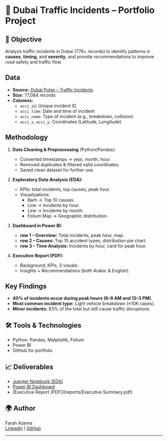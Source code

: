 # 🚦 Dubai Traffic Incidents – Portfolio Project

## 🎯 Objective
Analyze traffic incidents in Dubai (77K+ records) to identify patterns in **causes**, **timing**, and **severity**, and provide recommendations to improve road safety and traffic flow.

## Data
- **Source:** [Dubai Pulse – Traffic Incidents](https://www.dubaipulse.gov.ae)
- **Size:** 77,084 records
- **Columns:**  
  - `acci_id`: Unique incident ID  
  - `acci_time`: Date and time of incident  
  - `acci_name`: Type of incident (e.g., breakdown, collision)  
  - `acci_x`, `acci_y`: Coordinates (Latitude, Longitude)

## Methodology
1. **Data Cleaning & Preprocessing** (Python/Pandas):  
   - Converted timestamps → year, month, hour.  
   - Removed duplicates & filtered valid coordinates.  
   - Saved clean dataset for further use.

2. **Exploratory Data Analysis (EDA):**  
   - KPIs: total incidents, top causes, peak hour.  
   - Visualizations:  
     - Barh → Top 10 causes.  
     - Line → Incidents by hour.  
     - Line → Incidents by month.  
     - Folium Map → Geographic distribution.

3. **Dashboard in Power BI:**  
   - **row 1 – Overview:** Total incidents, peak hour, map.  
   - **row 2 – Causes:** Top 10 accident types, distribution pie chart.  
   - **row 3 – Time Analysis:** Incidents by hour, card for peak hour.  

4. **Executive Report (PDF):**  
   - Background, KPIs, 3 visuals.  
   - Insights + Recommendations (both Arabic & English).  

##  Key Findings
- **40% of incidents occur during peak hours (6–9 AM and 12–3 PM).**  
- **Most common incident type:** Light vehicle breakdown (≈10K cases).  
- **Minor incidents:** 83% of the total but still cause traffic disruptions.  

## 🛠 Tools & Technologies
- Python: Pandas, Matplotlib, Folium  
- Power BI  
- GitHub for portfolio  

## 📈 Deliverables
-  [Jupyter Notebook (EDA)](dubai_Acci_traffic.ipynb)  
- [Power BI Dashboard](dashboard_acci.pbix)  
- [Executive Report (PDF)](reports/Executive Summary.pdf)  

## 🌍 Author
Farah Azema  
[LinkedIn](www.linkedin.com/in/farah-azema-490a691b9) | [GitHub](https://github.com/azfarah19/dubai-traffic-incidents/) 

---
